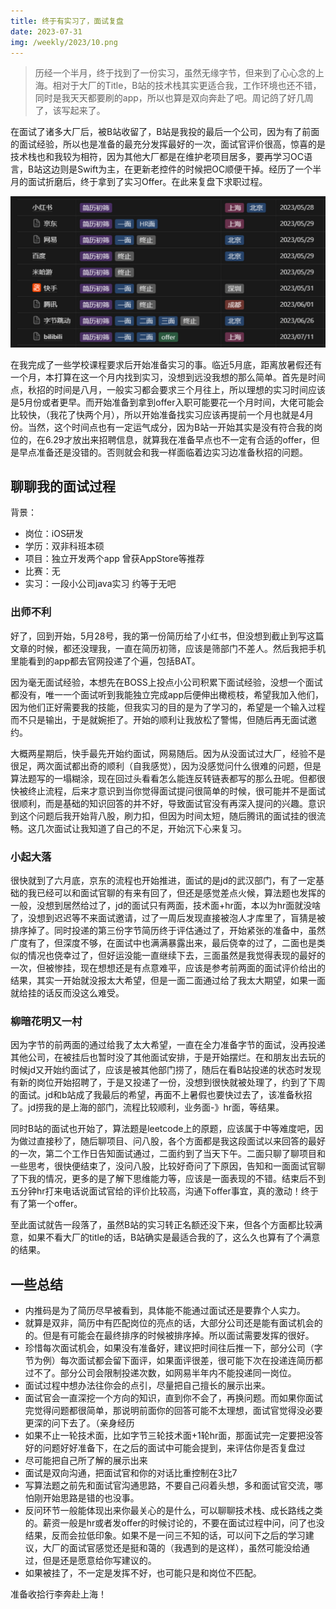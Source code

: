 ```yaml
---
title: 终于有实习了，面试复盘
date: 2023-07-31
img: /weekly/2023/10.png
---
```



> 历经一个半月，终于找到了一份实习，虽然无缘字节，但来到了心心念的上海。相对于大厂的Title，B站的技术栈其实更适合我，工作环境也还不错，同时是我天天都要刷的app，所以也算是双向奔赴了吧。周记鸽了好几周了，该写起来了。
> 

在面试了诸多大厂后，被B站收留了，B站是我投的最后一个公司，因为有了前面的面试经验，所以也是准备的最充分发挥最好的一次，面试官评价很高，惊喜的是技术栈也和我较为相符，因为其他大厂都是在维护老项目居多，要再学习OC语言，B站这边则是Swift为主，在更新老控件的时候把OC顺便干掉。经历了一个半月的面试折磨后，终于拿到了实习Offer。在此来复盘下求职过程。

![Alt text](./assets/101.png)

在我完成了一些学校课程要求后开始准备实习的事。临近5月底，距离放暑假还有一个月，本打算在这一个月内找到实习，没想到远没我想的那么简单。首先是时间点，秋招的时间是八月，一般实习都会要求三个月往上，所以理想的实习时间应该是5月份或者更早。而开始准备到拿到offer入职可能要花一个月时间，大佬可能会比较快，（我花了快两个月），所以开始准备找实习应该再提前一个月也就是4月份。当然，这个时间点也有一定运气成分，因为B站一开始其实是没有符合我的岗位的，在6.29才放出来招聘信息，就算我在准备早点也不一定有合适的offer，但是早点准备还是没错的。否则就会和我一样面临着边实习边准备秋招的问题。

## 聊聊我的面试过程

背景：

- 岗位：iOS研发
- 学历：双非科班本硕
- 项目：独立开发两个app 曾获AppStore等推荐
- 比赛：无
- 实习：一段小公司java实习 约等于无吧

### 出师不利

好了，回到开始，5月28号，我的第一份简历给了小红书，但没想到截止到写这篇文章的时候，都还没理我，一直在简历初筛，应该是筛部门不差人。然后我把手机里能看到的app都去官网投递了个遍，包括BAT。

因为毫无面试经验，本想先在BOSS上投点小公司积累下面试经验，没想一个面试都没有，唯一一个面试听到我能独立完成app后便伸出橄榄枝，希望我加入他们，因为他们正好需要我的技能，但我实习的目的是为了学习的，希望是一个输入过程而不只是输出，于是就婉拒了。开始的顺利让我放松了警惕，但随后再无面试邀约。

大概两星期后，快手最先开始约面试，网易随后。因为从没面试过大厂，经验不是很足，两次面试都出奇的顺利（自我感觉），因为没感觉问什么很难的问题，但是算法题写的一塌糊涂，现在回过头看看怎么能连反转链表都写的那么丑呢。但都很快被终止流程，后来才意识到当你觉得面试提问很简单的时候，很可能并不是面试很顺利，而是基础的知识回答的并不好，导致面试官没有再深入提问的兴趣。意识到这个问题后我开始背八股，刷力扣，但因为时间太短，随后腾讯的面试挂的很流畅。这几次面试让我知道了自己的不足，开始沉下心来复习。

### 小起大落

很快就到了六月底，京东的流程也开始推进，面试的是jd的武汉部门，有了一定基础的我已经可以和面试官聊的有来有回了，但还是感觉差点火候，算法题也发挥的一般，没想到居然给过了，jd的面试只有两面，技术面+hr面，本以为hr面就没啥了，没想到迟迟等不来面试邀请，过了一周后发现直接被泡人才库里了，盲猜是被排序掉了。同时投递的第三份字节简历终于评估通过了，开始紧张的准备中，虽然广度有了，但深度不够，在面试中也满满暴露出来，最后侥幸的过了，二面也是类似的情况也侥幸过了，但好运没能一直继续下去，三面虽然是我觉得表现的最好的一次，但被惨挂，现在想想还是有点意难平，应该是参考前两面的面试评价给出的结果，其实一开始就没报太大希望，但是一面二面通过给了我太大期望，如果一面就给挂的话反而没这么难受。

### 柳暗花明又一村

因为字节的前两面的通过给我了太大希望，一直在全力准备字节的面试，没再投递其他公司，在被挂后也暂时没了其他面试安排，于是开始摆烂。在和朋友出去玩的时候jd又开始约面试了，应该是被其他部门捞了，随后在看B站投递的状态时发现有新的岗位开始招聘了，于是又投递了一份，没想到很快就被处理了，约到了下周的面试。jd和b站成了我最后的希望，再面不上暑假也要快过去了，该准备秋招了。jd捞我的是上海的部门，流程比较顺利，业务面-》hr面，等结果。

同时B站的面试也开始了，算法题是leetcode上的原题，应该属于中等难度吧，因为做过直接秒了，随后聊项目、问八股，各个方面都是我这段面试以来回答的最好的一次，第二个工作日告知面试通过，二面约到了当天下午。二面只聊了聊项目和一些思考，很快便结束了，没问八股，比较好奇问了下原因，告知和一面面试官聊了下我的情况，更多的是了解下思维能力等，应该是一面表现的不错。结束后不到五分钟hr打来电话说面试官给的评价比较高，沟通下offer事宜，真的激动！终于有了第一个offer。

至此面试就告一段落了，虽然B站的实习转正名额还没下来，但各个方面都比较满意，如果不看大厂的title的话，B站确实是最适合我的了，这么久也算有了个满意的结果。

## 一些总结

- 内推码是为了简历尽早被看到，具体能不能通过面试还是要靠个人实力。
- 就算是双非，简历中有匹配岗位的亮点的话，大部分公司还是能有面试机会的的。但是有可能会在最终排序的时候被排序掉。所以面试需要发挥的很好。
- 珍惜每次面试机会，如果没有准备好，建议把时间往后推一下，部分公司（字节为例）每次面试都会留下面评，如果面评很差，很可能下次在投递连简历都过不了。部分公司会限制投递次数，如网易半年内不能投递同一岗位。
- 面试过程中想办法往你会的点引，尽量把自己擅长的展示出来。
- 面试官会一直深挖一个方向的知识，直到你不会了，再换问题。而如果你面试完觉得问题都很简单，那说明前面你的回答可能不太理想，面试官觉得没必要更深的问下去了。（亲身经历
- 如果不止一轮技术面，比如字节三轮技术面+1轮hr面，那面试完一定要把没答好的问题好好准备下，在之后的面试中可能会提到，来评估你是否复盘过
- 尽可能把自己所了解的展示出来
- 面试是双向沟通，把面试官和你的对话比重控制在3比7
- 写算法题之前先和面试官沟通思路，不要自己闷着头想，多和面试官交流，哪怕刚开始思路是错的也没事。
- 反问环节一般能体现出来你最关心的是什么，可以聊聊技术栈、成长路线之类的。薪资一般是hr或者发offer的时候讨论的，不要在面试过程中问，问了也没结果，反而会拉低印象。如果不是一问三不知的话，可以问下之后的学习建议，大厂的面试官感觉还是挺和蔼的（我遇到的是这样），虽然可能没给通过，但是还是愿意给你写建议的。
- 如果被挂了，不一定是发挥不好，也可能只是和岗位不匹配。

准备收拾行李奔赴上海！